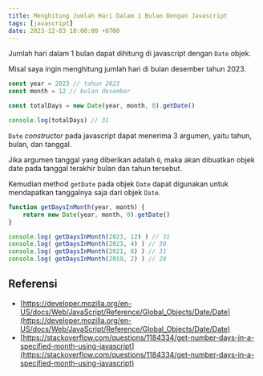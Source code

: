 ```yaml
---
title: Menghitung Jumlah Hari Dalam 1 Bulan Dengan Javascript
tags: [javascript]
date: 2023-12-03 10:00:00 +0700
---
```


Jumlah hari dalam 1 bulan dapat dihitung di javascript dengan `Date` objek.

Misal saya ingin menghitung jumlah hari di bulan desember tahun 2023.

```js
const year = 2023 // tahun 2023
const month = 12 // bulan desember

const totalDays = new Date(year, month, 0).getDate()

console.log(totalDays) // 31
```

`Date` *constructor* pada javascript dapat menerima 3 argumen, yaitu tahun, bulan, dan tanggal.

Jika argumen tanggal yang diberikan adalah `0`, maka akan dibuatkan objek date pada tanggal terakhir bulan dan tahun tersebut.

Kemudian method `getDate` pada objek `Date` dapat digunakan untuk mendapatkan tanggalnya saja dari objek `Date`.

```js
function getDaysInMonth(year, month) {
    return new Date(year, month, 0).getDate()
}

console.log( getDaysInMonth(2023, 12) ) // 31
console.log( getDaysInMonth(2023, 4) ) // 30
console.log( getDaysInMonth(2021, 8) ) // 31
console.log( getDaysInMonth(2019, 2) ) // 28
```

## Referensi

- [https://developer.mozilla.org/en-US/docs/Web/JavaScript/Reference/Global_Objects/Date/Date](https://developer.mozilla.org/en-US/docs/Web/JavaScript/Reference/Global_Objects/Date/Date)
- [https://stackoverflow.com/questions/1184334/get-number-days-in-a-specified-month-using-javascript](https://stackoverflow.com/questions/1184334/get-number-days-in-a-specified-month-using-javascript)